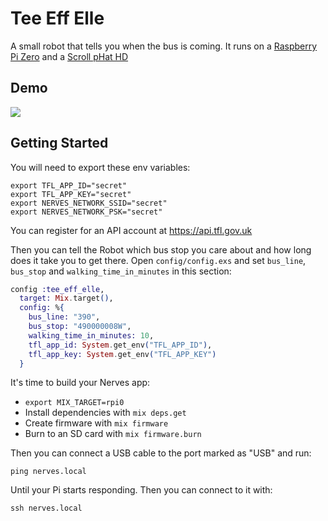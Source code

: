 # Tee Eff Elle

A small robot that tells you when the bus is coming. It runs on a [Raspberry
Pi Zero](https://www.raspberrypi.org/products/raspberry-pi-zero/) and a [Scroll pHat
HD](https://shop.pimoroni.com/products/scroll-phat-hd?variant=38472781450)

## Demo

![](./images/tee_eff_elle.gif)

## Getting Started

You will need to export these env variables:

```
export TFL_APP_ID="secret"
export TFL_APP_KEY="secret"
export NERVES_NETWORK_SSID="secret"
export NERVES_NETWORK_PSK="secret"
```

You can register for an API account at https://api.tfl.gov.uk

Then you can tell the Robot which bus stop you care about and how long does
it take you to get there. Open `config/config.exs` and set `bus_line`,
`bus_stop` and `walking_time_in_minutes` in this section:

```elixir
config :tee_eff_elle,
  target: Mix.target(),
  config: %{
    bus_line: "390",
    bus_stop: "490000008W",
    walking_time_in_minutes: 10,
    tfl_app_id: System.get_env("TFL_APP_ID"),
    tfl_app_key: System.get_env("TFL_APP_KEY")
  }
```

It's time to build your Nerves app:

- `export MIX_TARGET=rpi0`
- Install dependencies with `mix deps.get`
- Create firmware with `mix firmware`
- Burn to an SD card with `mix firmware.burn`

Then you can connect a USB cable to the port marked as "USB" and run:

`ping nerves.local`

Until your Pi starts responding. Then you can connect to it with:

`ssh nerves.local`
